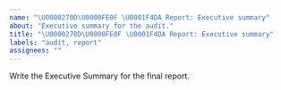 ```yaml
---
name: "\U0000270D\U0000FE0F \U0001F4DA Report: Executive summary"
about: "Executive summary for the audit."
title: "\U0000270D\U0000FE0F \U0001F4DA Report: Executive summary"
labels: "audit, report"
assignees: ""
---
```

Write the Executive Summary for the final report.

